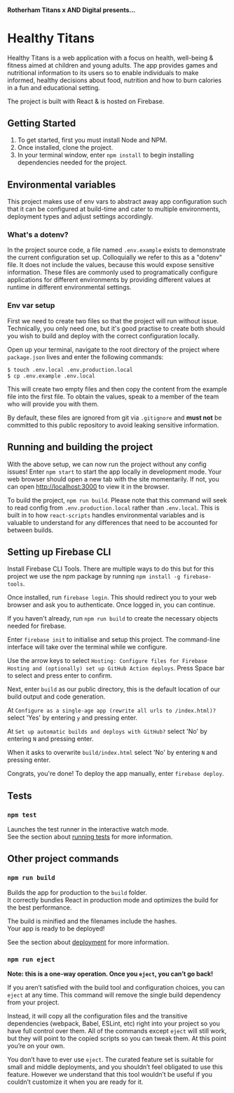 #### Rotherham Titans x AND Digital presents...
# Healthy Titans

Healthy Titans is a web application with a focus on health, well-being & fitness aimed at children
and young adults. The app provides games and nutritional information to its users so to enable
individuals to make informed, healthy decisions about food, nutrition and how to burn calories in a
fun and educational setting.

The project is built with React & is hosted on Firebase.


## Getting Started

1. To get started, first you must install Node and NPM.
2. Once installed, clone the project.
3. In your terminal window, enter `npm install` to begin installing dependencies needed for the project.

## Environmental variables
This project makes use of env vars to abstract away app configuration such that it can be configured
at build-time and cater to multiple environments, deployment types and adjust settings accordingly.

### What's a dotenv?
In the project source code, a file named `.env.example` exists to demonstrate the current configuration
set up. Colloquially we refer to this as a "dotenv" file. It does not include the values, because
this would expose sensitive information. These files are commonly used to programatically configure
applications for different environments by providing different values at runtime in different environmental settings.

### Env var setup
First we need to create two files so that the project will run without issue. Technically, you only
need one, but it's good practise to create both should you wish to build and deploy with the correct
configuration locally.

Open up your terminal, navigate to the root directory of the project where `package.json` lives and
enter the following commands:
```
$ touch .env.local .env.production.local
$ cp .env.example .env.local
```
This will create two empty files and then copy the content from the example file into the first
file. To obtain the values, speak to a member of the team who will provide you with them.

By default, these files are ignored from git via `.gitignore` and **must not** be committed to
this public repository to avoid leaking sensitive information.

## Running and building the project
With the above setup, we can now run the project without any config issues! Enter `npm start` to
start the app locally in development mode. Your web browser should open a new tab with the site
momentarily. If not, you can open [http://localhost:3000](http://localhost:3000) to view it in the
browser.

To build the project, `npm run build`. Please note that this command will seek to read config from
`.env.production.local` rather than `.env.local`. This is built in to how `react-scripts` handles
environmental variables and is valuable to understand for any differences that need to be accounted
for between builds.

## Setting up Firebase CLI
Install Firebase CLI Tools. There are multiple ways to do this but for this project we use the
npm package by running `npm install -g firebase-tools`.

Once installed, run `firebase login`. This should redirect you to your web browser and ask you to
authenticate. Once logged in, you can continue.

If you haven't already, run `npm run build` to create the necessary objects needed for firebase.

Enter `firebase init` to initialise and setup this project. The command-line interface will take
over the terminal while we configure.

Use the arrow keys to select `Hosting: Configure files for Firebase Hosting and (optionally) set up GitHub Action deploys`.
Press Space bar to select and press enter to confirm.

Next, enter `build` as our public directory, this is the default location of our build output and
code generation.

At `Configure as a single-age app (rewrite all urls to /index.html)?` select 'Yes' by entering `y` and pressing enter.

At `Set up automatic builds and deploys with GitHub?` select 'No' by entering `N` and pressing enter.

When it asks to overwrite `build/index.html` select 'No' by entering `N` and pressing enter.

Congrats, you're done! To deploy the app manually, enter `firebase deploy`.




## Tests

### `npm test`
Launches the test runner in the interactive watch mode.\
See the section about [running tests](https://facebook.github.io/create-react-app/docs/running-tests) for more information.

## Other project commands

### `npm run build`

Builds the app for production to the `build` folder.\
It correctly bundles React in production mode and optimizes the build for the best performance.

The build is minified and the filenames include the hashes.\
Your app is ready to be deployed!

See the section about [deployment](https://facebook.github.io/create-react-app/docs/deployment) for more information.

### `npm run eject`

**Note: this is a one-way operation. Once you `eject`, you can’t go back!**

If you aren’t satisfied with the build tool and configuration choices, you can `eject` at any time. This command will remove the single build dependency from your project.

Instead, it will copy all the configuration files and the transitive dependencies (webpack, Babel, ESLint, etc) right into your project so you have full control over them. All of the commands except `eject` will still work, but they will point to the copied scripts so you can tweak them. At this point you’re on your own.

You don’t have to ever use `eject`. The curated feature set is suitable for small and middle deployments, and you shouldn’t feel obligated to use this feature. However we understand that this tool wouldn’t be useful if you couldn’t customize it when you are ready for it.

